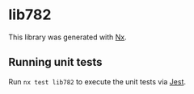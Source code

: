 # lib782

This library was generated with [Nx](https://nx.dev).

## Running unit tests

Run `nx test lib782` to execute the unit tests via [Jest](https://jestjs.io).
